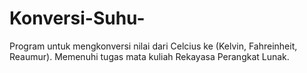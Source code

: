 # Konversi-Suhu-
Program untuk mengkonversi nilai dari Celcius ke (Kelvin, Fahreinheit, Reaumur).
Memenuhi tugas mata kuliah Rekayasa Perangkat Lunak.
